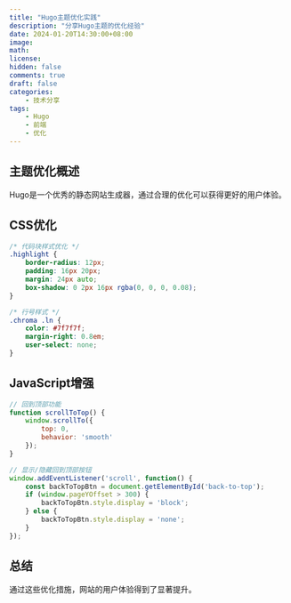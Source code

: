 ```yaml
---
title: "Hugo主题优化实践"
description: "分享Hugo主题的优化经验"
date: 2024-01-20T14:30:00+08:00
image: 
math: 
license: 
hidden: false
comments: true
draft: false
categories:
    - 技术分享
tags:
    - Hugo
    - 前端
    - 优化
---
```


## 主题优化概述

Hugo是一个优秀的静态网站生成器，通过合理的优化可以获得更好的用户体验。

## CSS优化

```css
/* 代码块样式优化 */
.highlight {
    border-radius: 12px;
    padding: 16px 20px;
    margin: 24px auto;
    box-shadow: 0 2px 16px rgba(0, 0, 0, 0.08);
}

/* 行号样式 */
.chroma .ln {
    color: #7f7f7f;
    margin-right: 0.8em;
    user-select: none;
}
```

## JavaScript增强

```javascript
// 回到顶部功能
function scrollToTop() {
    window.scrollTo({
        top: 0,
        behavior: 'smooth'
    });
}

// 显示/隐藏回到顶部按钮
window.addEventListener('scroll', function() {
    const backToTopBtn = document.getElementById('back-to-top');
    if (window.pageYOffset > 300) {
        backToTopBtn.style.display = 'block';
    } else {
        backToTopBtn.style.display = 'none';
    }
});
```

## 总结

通过这些优化措施，网站的用户体验得到了显著提升。

